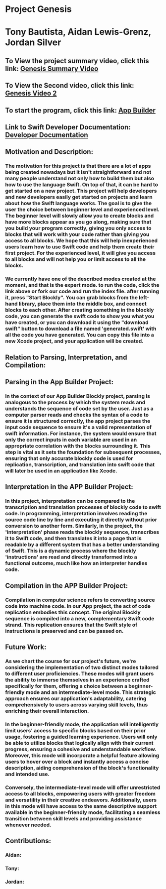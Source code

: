 # Project Genesis
# Tony Bautista, Aidan Lewis-Grenz, Jordan Silver

## To View the project summary video, click this link: [Genesis Summary Video](https://youtu.be/hW96BetTz3c)

## To View the Second video, click this link: [Genesis Video 2](https://youtu.be/CU-KCM_SaAM)

## To start the program, click this link: [App Builder](https://AidanFLG.github.io/src/)

## Link to Swift Developer Documentation: [Developer Documentation](https://developer.apple.com/documentation/swiftui)


## Motivation and Description: 

### The motivation for this project is that there are a lot of apps being created nowadays but it isn't straightforward and not many people understand not only how to build them but also how to use the language Swift. On top of that, it can be hard to get started on a new project. This project will help developers and new developers easily get started on projects and learn about how the Swift language works. The goal is to give the user the choice between beginner level and experienced level. The beginner level will slowly allow you to create blocks and have more blocks appear as you go along, making sure that you build your program correctly, giving you only access to blocks that will work with your code rather than giving you access to all blocks. We hope that this will help inexperienced users learn how to use Swift code and help them create their first project. For the experienced level, it will give you access to all blocks and will not help you or limit access to all the blocks.


### We currently have one of the described modes created at the moment, and that is the expert mode. to run the code, click the link above or fork our code and run the index file. after running it, press "Start Blockly". You can grab blocks from the left-hand library, place them into the middle box, and connect blocks to each other. After creating something in the blockly code, you can generate the swift code to show you what you have created, or you can download it using the "download swift" button to download a file named 'generated.swift' with all the code you have generated. You can copy this file into a new Xcode project, and your application will be created.

## Relation to Parsing, Interpretation, and Compilation:

## Parsing in the App Builder Project:
### In the context of our App Builder Blockly project, parsing is analogous to the process by which the system reads and understands the sequence of code set by the user. Just as a computer parser reads and checks the syntax of a code to ensure it is structured correctly, the app project parses the input code sequence to ensure it's a valid representation of swift information. For instance, the system would ensure that only the correct inputs in each variable are used in an appropriate correlation with the blocks surrounding it. This step is vital as it sets the foundation for subsequent processes, ensuring that only accurate blockly code is used for replication, transcription, and translation into swift code that will later be used in an application like Xcode.

## Interpretation in the APP Builder Project: 
### In this project, interpretation can be compared to the transcription and translation processes of blockly code to swift code. In programming, interpretation involves reading the source code line by line and executing it directly without prior conversion to another form. Similarly, in the project, the 'interpretation' phase reads the blockly sequence, transcribes it to Swift code, and then translates it into a page that is readable by a different system that has a better understanding of Swift. This is a dynamic process where the blockly 'instructions' are read and directly transformed into a functional outcome, much like how an interpreter handles code. 

## Compilation in the APP Builder Project: 
### Compilation in computer science refers to converting source code into machine code. In our App project, the act of code replication embodies this concept. The original Blockly sequence is compiled into a new, complementary Swift code strand. This replication ensures that the Swift style of instructions is preserved and can be passed on.

## Future Work:
### As we chart the course for our project's future, we're considering the implementation of two distinct modes tailored to different user proficiencies. These modes will grant users the ability to immerse themselves in an experience crafted specifically for them, offering a choice between a beginner-friendly mode and an intermediate-level mode. This strategic approach ensures our application's adaptability, catering comprehensively to users across varying skill levels, thus enriching their overall interaction.

### In the beginner-friendly mode, the application will intelligently limit users' access to specific blocks based on their prior usage, fostering a guided learning experience. Users will only be able to utilize blocks that logically align with their current progress, ensuring a cohesive and understandable workflow. Moreover, this mode will incorporate a helpful feature allowing users to hover over a block and instantly access a concise description, aiding comprehension of the block's functionality and intended use.

### Conversely, the intermediate-level mode will offer unrestricted access to all blocks, empowering users with greater freedom and versatility in their creative endeavors. Additionally, users in this mode will have access to the same descriptive support available in the beginner-friendly mode, facilitating a seamless transition between skill levels and providing assistance whenever needed.

## Contributions: 
### Aidan:
### Tony:
### Jordan:

